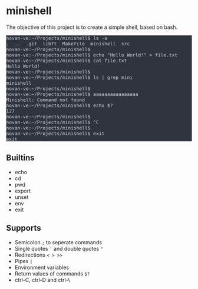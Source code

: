 # minishell
The objective of this project is to create a simple shell, based on bash.

![Example](https://raw.githubusercontent.com/novan-ve/minishell/master/screenshots/example.png)

## Builtins
  - echo
  - cd
  - pwd
  - export
  - unset
  - env
  - exit

## Supports
  - Semicolon `;` to seperate commands
  - Single quotes `'` and double quotes `"`
  - Redirections `< > >>`
  - Pipes `|`
  - Environment variables
  - Return values of commands `$?`
  - ctrl-C, ctrl-D and ctrl-\
